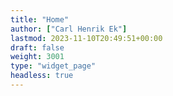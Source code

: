 ```yaml
---
title: "Home"
author: ["Carl Henrik Ek"]
lastmod: 2023-11-10T20:49:51+00:00
draft: false
weight: 3001
type: "widget_page"
headless: true
---
```


